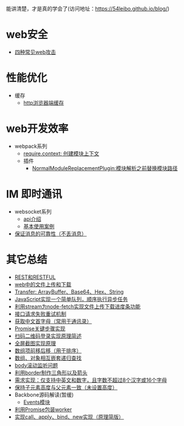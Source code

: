 能讲清楚，才是真的学会了(访问地址：https://54leibo.github.io/blog/)

# web安全
- [四种常见web攻击](https://zhuanlan.zhihu.com/p/23309154)

# 性能优化
- 缓存
  - [http浏览器端缓存](performanceOptimization/httpBrowserCache/httpBrowserCache.md)

# web开发效率
- webpack系列
  - [require.context: 创建模块上下文](https://github.com/54leibo/blog/issues/17#issue-629818310)
  - 插件
    - [NormalModuleReplacementPlugin:模块解析之前替换模块路径](https://github.com/54leibo/blog/issues/16#issue-629739137)

# IM 即时通讯
- websocket系列
  - [api介绍](https://developer.mozilla.org/zh-CN/docs/Web/API/WebSocket#Ready_state_constants)
  - [基本使用案例](https://www.html5rocks.com/zh/tutorials/websockets/basics/)
- [保证消息的可靠性（不丢消息）](./im/reliability.md)

# 其它总结
- [REST和RESTFUL](https://www.zhihu.com/question/28557115)
- [web中的文件上传和下载](https://github.com/54leibo/blog/issues/2#issue-462621634)
- [Transfer: ArrayBuffer、Base64、Hex、String](https://github.com/54leibo/blog/issues/1#issue-460327275)
- [JavaScript实现一个简单队列，顺序执行异步任务](https://github.com/54leibo/blog/issues/3#issue-463668795)
- [利用stream为node-fetch实现文件上传下载进度条功能](https://github.com/54leibo/blog/issues/4#issue-492579206)
- [接口请求失败重试机制](https://github.com/54leibo/blog/issues/5#issue-518192946)
- [获取中文首字母（常用于通讯录）](https://github.com/54leibo/blog/issues/6#issue-518221175)
- [Promise关键步骤实现](https://github.com/54leibo/blog/issues/7#issue-519717701)
- [扫码二维码登录实现原理简述](https://github.com/54leibo/blog/issues/8#issue-574462121)
- [全屏截图实现原理](https://github.com/54leibo/blog/issues/9#issue-574463104)
- [数组项前移后移（用于排序）](https://github.com/54leibo/blog/issues/10#issue-582811711)
- [数组、对象相互嵌套递归查找](https://github.com/54leibo/blog/issues/11#issue-583442746)
- [body滚动监听问题](https://github.com/54leibo/blog/issues/12#issue-584136234)
- [利用border制作三角形以及箭头](https://github.com/54leibo/blog/issues/13#issue-584808842)
- [需求实现：仅支持中英文和数字，且字数不超过8个汉字或16个字母](https://github.com/54leibo/blog/issues/14#issue-586748555)
- [保持子元素高度与父元素一致（未设置高度）](https://github.com/54leibo/blog/issues/15#issue-588275909)
- Backbone源码解读(暂缓)
    - [Events模块](./others/backboneSourceCodeAnalyze/events.md)
- [利用Promise包装worker](./others/worker/wrapWorkerWithPromise.md)
- [实现call、apply、bind、new实现（原理简版）](./others/callApplyBindNew/callApplyBindNew.md)

